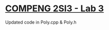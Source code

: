 # [COMPENG 2SI3 - Lab 3](https://github.com/SabeerAbbasi/Linked_Lists/files/12710255/Lab3_2023.pdf)
Updated code in Poly.cpp & Poly.h
